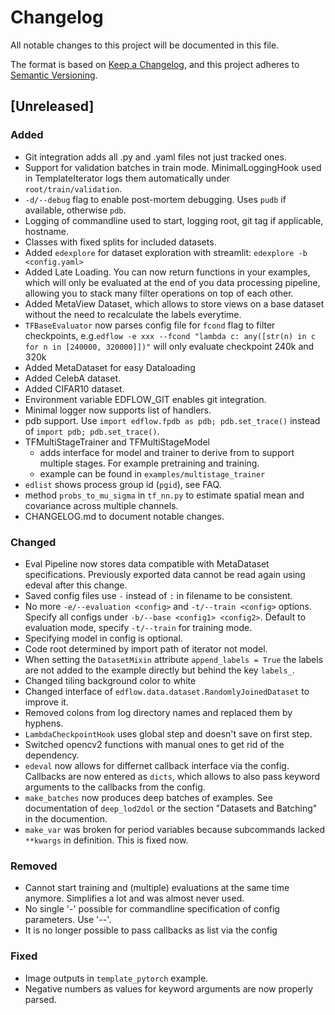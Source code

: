 # Changelog
All notable changes to this project will be documented in this file.

The format is based on [Keep a Changelog](https://keepachangelog.com/en/1.0.0/),
and this project adheres to [Semantic Versioning](https://semver.org/spec/v2.0.0.html).

## [Unreleased]
### Added
- Git integration adds all .py and .yaml files not just tracked ones.
- Support for validation batches in train mode. MinimalLoggingHook used in TemplateIterator logs them automatically under `root/train/validation`.
- `-d/--debug` flag to enable post-mortem debugging. Uses `pudb` if available, otherwise `pdb`.
- Logging of commandline used to start, logging root, git tag if applicable, hostname.
- Classes with fixed splits for included datasets.
- Added `edexplore` for dataset exploration with streamlit: `edexplore -b <config.yaml>`
- Added Late Loading. You can now return functions in your examples, which will only be evaluated at the end of you data processing pipeline, allowing you to stack many filter operations on top of each other.
- Added MetaView Dataset, which allows to store views on a base dataset without the need to recalculate the labels everytime.
- `TFBaseEvaluator` now parses config file for `fcond` flag to filter checkpoints, e.g.`edflow -e xxx --fcond "lambda c: any([str(n) in c for n in [240000, 320000]])"` will only evaluate checkpoint 240k and 320k
- Added MetaDataset for easy Dataloading
- Added CelebA dataset.
- Added CIFAR10 dataset.
- Environment variable EDFLOW\_GIT enables git integration.
- Minimal logger now supports list of handlers.
- pdb support. Use `import edflow.fpdb as pdb; pdb.set_trace()` instead of
  `import pdb; pdb.set_trace()`.
- TFMultiStageTrainer and TFMultiStageModel
    - adds interface for model and trainer to derive from to support multiple stages. For example pretraining and training.
    - example can be found in `examples/multistage_trainer`
- `edlist` shows process group id (`pgid`), see FAQ.
- method `probs_to_mu_sigma` in `tf_nn.py` to estimate spatial mean and covariance across multiple channels.
- CHANGELOG.md to document notable changes.

### Changed
- Eval Pipeline now stores data compatible with MetaDataset specifications. Previously exported data cannot be read again using edeval after this change.
- Saved config files use `-` instead of `:` in filename to be consistent.
- No more `-e/--evaluation <config>` and `-t/--train <config>` options. Specify all configs under `-b/--base <config1> <config2>`. Default to evaluation mode, specify `-t/--train` for training mode.
- Specifying model in config is optional.
- Code root determined by import path of iterator not model.
- When setting the `DatasetMixin` attribute `append_labels = True` the labels are not added to the example directly but behind the key `labels_`.
- Changed tiling background color to white
- Changed interface of `edflow.data.dataset.RandomlyJoinedDataset` to improve it.
- Removed colons from log directory names and replaced them by hyphens.
- `LambdaCheckpointHook` uses global step and doesn't save on first step.
- Switched opencv2 functions with manual ones to get rid of the dependency.
- `edeval` now allows for differnet callback interface via the config. Callbacks are now entered as `dicts`, which allows to also pass keyword arguments to the callbacks from the config.
- `make_batches` now produces deep batches of examples. See documentation of `deep_lod2dol` or the section "Datasets and Batching" in the documention.
- `make_var` was broken for period variables because subcommands lacked `**kwargs` in definition. This is fixed now.

### Removed
- Cannot start training and (multiple) evaluations at the same time anymore. Simplifies a lot and was almost never used.
- No single '-' possible for commandline specification of config parameters. Use '--'.
- It is no longer possible to pass callbacks as list via the config

### Fixed
- Image outputs in `template_pytorch` example.
- Negative numbers as values for keyword arguments are now properly parsed.
